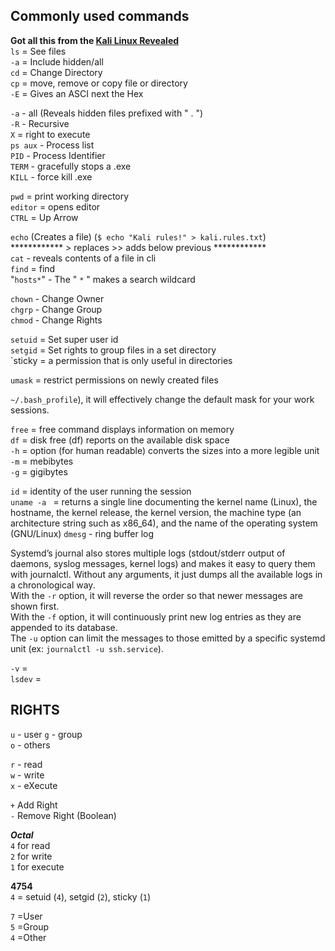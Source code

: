 ## Commonly used commands  

**Got all this from the [Kali Linux Revealed](https://www.kali.org/download-kali-linux-revealed-book/)**    
`ls` = See files  
`-a` = Include hidden/all  
`cd` = Change Directory  
`cp` = move, remove or copy file or directory  
`-E` = Gives an ASCI next the Hex

`-a` - all (Reveals hidden files prefixed with " . ")  
`-R` - Recursive  
`X` = right to execute  
`ps aux` - Process list  
`PID` - Process Identifier  
`TERM` - gracefully stops a .exe  
`KILL` - force kill .exe  

`pwd` = print working directory  
`editor` = opens editor  
`CTRL` = Up Arrow  

`echo` (Creates a file) (`$ echo "Kali rules!" > kali.rules.txt`)  
************ > replaces >> adds below previous ************  
`cat` - reveals contents of a file in cli  
`find` = find  
"`hosts*`" - The " `*` " makes a search wildcard  

`chown` - Change Owner  
`chgrp` - Change Group  
`chmod` - Change Rights  

`setuid` = Set super user id  
`setgid` = Set rights to group files in a set directory  
`sticky = a permission that is only useful in directories  

`umask` = restrict permissions on newly created files  

`~/.bash_profile`), it will effectively change the default mask for your
work sessions.  

`free` = free command displays information on memory  
`df` = disk free (df) reports on the available disk space  
`-h` = option (for human readable) converts the sizes into a more legible unit  
`-m` = mebibytes  
`-g` = gigibytes  

`id` = identity of the user running the session  
`uname -a ` = returns a single line documenting the kernel name (Linux), the hostname, the kernel release, the kernel version, the machine type (an architecture string such as x86_64), and the name of the operating system (GNU/Linux)
`dmesg` - ring buffer log  

Systemd’s journal also stores multiple logs (stdout/stderr output of daemons, syslog messages,
kernel logs) and makes it easy to query them with journalctl. Without any arguments, it just
dumps all the available logs in a chronological way.   
With the `-r` option, it will reverse the order so that newer messages are shown first.   
With the `-f` option, it will continuously print new log entries as they are appended to its database.   
The `-u` option can limit the messages to those emitted by a specific systemd unit (ex: `journalctl -u ssh.service`).  

`-v` =   
`lsdev` =    


##  RIGHTS  

`u` - user 
`g` - group  
`o` - others  

`r` - read  
`w` - write  
`x` - eXecute  

`+` Add Right  
`-` Remove Right  (Boolean)  

***Octal***  
`4` for read   
`2` for write  
`1` for execute  

**4754**  
`4` = setuid (`4`), setgid (`2`), sticky (`1`)  

`7` =User  
`5` =Group  
`4` =Other  

